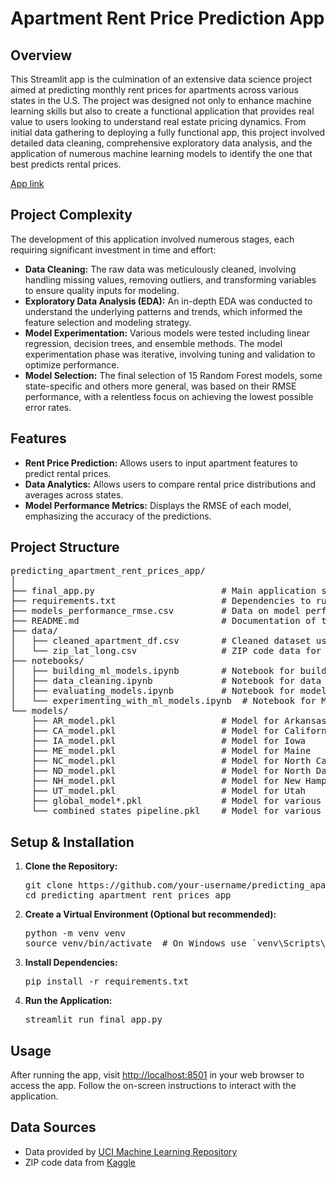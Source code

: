 <h1>Apartment Rent Price Prediction App</h1>

<h2>Overview</h2>
<p>This Streamlit app is the culmination of an extensive data science project aimed at predicting monthly rent prices for apartments across various states in the U.S. The project was designed not only to enhance machine learning skills but also to create a functional application that provides real value to users looking to understand real estate pricing dynamics. From initial data gathering to deploying a fully functional app, this project involved detailed data cleaning, comprehensive exploratory data analysis, and the application of numerous machine learning models to identify the one that best predicts rental prices.</p>

<a href="https://apartment-monthly-rent.streamlit.app/">App link</a>

<h2>Project Complexity</h2>
<p>The development of this application involved numerous stages, each requiring significant investment in time and effort:</p>
<ul>
  <li><strong>Data Cleaning:</strong> The raw data was meticulously cleaned, involving handling missing values, removing outliers, and transforming variables to ensure quality inputs for modeling.</li>
  <li><strong>Exploratory Data Analysis (EDA):</strong> An in-depth EDA was conducted to understand the underlying patterns and trends, which informed the feature selection and modeling strategy.</li>
  <li><strong>Model Experimentation:</strong> Various models were tested including linear regression, decision trees, and ensemble methods. The model experimentation phase was iterative, involving tuning and validation to optimize performance.</li>
  <li><strong>Model Selection:</strong> The final selection of 15 Random Forest models, some state-specific and others more general, was based on their RMSE performance, with a relentless focus on achieving the lowest possible error rates.</li>
</ul>

<h2>Features</h2>
<ul>
  <li><strong>Rent Price Prediction:</strong> Allows users to input apartment features to predict rental prices.</li>
  <li><strong>Data Analytics:</strong> Allows users to compare rental price distributions and averages across states.</li>
  <li><strong>Model Performance Metrics:</strong> Displays the RMSE of each model, emphasizing the accuracy of the predictions.</li>
</ul>

<h2>Project Structure</h2>
<pre>
predicting_apartment_rent_prices_app/
│
├── final_app.py                        # Main application script for Streamlit
├── requirements.txt                    # Dependencies to run the app
├── models_performance_rmse.csv         # Data on model performance
├── README.md                           # Documentation of the project
├── data/
│   ├── cleaned_apartment_df.csv        # Cleaned dataset used for predictions
│   └── zip_lat_long.csv                # ZIP code data for location analysis
├── notebooks/
│   ├── building_ml_models.ipynb        # Notebook for building ML models
│   ├── data_cleaning.ipynb             # Notebook for data cleaning process
│   ├── evaluating_models.ipynb         # Notebook for model evaluation
│   └── experimenting_with_ml_models.ipynb  # Notebook for ML model experimentation
└── models/
    ├── AR_model.pkl                    # Model for Arkansas
    ├── CA_model.pkl                    # Model for California
    ├── IA_model.pkl                    # Model for Iowa
    ├── ME_model.pkl                    # Model for Maine
    ├── NC_model.pkl                    # Model for North Carolina
    ├── ND_model.pkl                    # Model for North Dakota
    ├── NH_model.pkl                    # Model for New Hampshire
    ├── UT_model.pkl                    # Model for Utah
    ├── global_model*.pkl               # Model for various states
    └── combined_states_pipeline.pkl    # Model for various states
</pre>

<h2>Setup & Installation</h2>
<ol>
  <li><strong>Clone the Repository:</strong>
    <pre>git clone https://github.com/your-username/predicting_apartment_rent_prices_app.git
cd predicting_apartment_rent_prices_app</pre>
  </li>
  <li><strong>Create a Virtual Environment (Optional but recommended):</strong>
    <pre>python -m venv venv
source venv/bin/activate  # On Windows use `venv\Scripts\activate`</pre>
  </li>
  <li><strong>Install Dependencies:</strong>
    <pre>pip install -r requirements.txt</pre>
  </li>
  <li><strong>Run the Application:</strong>
    <pre>streamlit run final_app.py</pre>
  </li>
</ol>

<h2>Usage</h2>
<p>After running the app, visit <a href="http://localhost:8501">http://localhost:8501</a> in your web browser to access the app. Follow the on-screen instructions to interact with the application.</p>

<h2>Data Sources</h2>
<ul>
  <li>Data provided by <a href="https://archive.ics.uci.edu/ml/index.php">UCI Machine Learning Repository</a></li>
  <li>ZIP code data from <a href="https://www.kaggle.com">Kaggle</a></li>
</ul>
